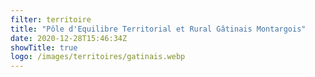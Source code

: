 ```yaml
---
filter: territoire
title: "Pôle d'Equilibre Territorial et Rural Gâtinais Montargois"
date: 2020-12-28T15:46:34Z
showTitle: true
logo: /images/territoires/gatinais.webp
---
```

